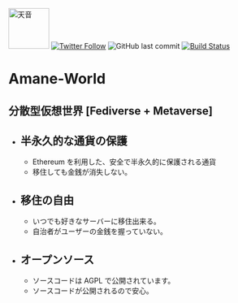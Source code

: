 <img src="https://i.imgur.com/opHBQDw.png" alt="天音" width="80px" height="80px"> [![Twitter Follow](https://img.shields.io/twitter/follow/game_raspberry.svg?style=social&label=Follow)](https://twitter.com/game_raspberry) ![GitHub last commit](https://img.shields.io/github/last-commit/amane-world/Amane-World.svg) [![Build Status](https://travis-ci.org/amane-world/Amane-World.svg?branch=master)](https://travis-ci.org/amane-world/Amane-World)

# Amane-World

## 分散型仮想世界 [Fediverse + Metaverse]

- ## 半永久的な通貨の保護
  - Ethereum を利用した、安全で半永久的に保護される通貨
  - 移住しても金銭が消失しない。
- ## 移住の自由
  - いつでも好きなサーバーに移住出来る。
  - 自治者がユーザーの金銭を握っていない。
- ## オープンソース
  - ソースコードは AGPL で公開されています。
  - ソースコードが公開されるので安心。
